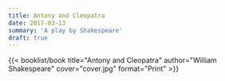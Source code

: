 ```yaml
---
title: Antony and Cleopatra
date: 2017-03-13
summary: 'A play by Shakespeare'
draft: true
---
```


{{< booklist/book
title="Antony and Cleopatra"
author="William Shakespeare"
cover="cover.jpg"
format="Print" >}}
